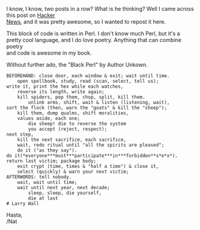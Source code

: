 I know, I know, two posts in a row? What is he thinking? Well I came across  
this post on [Hacker  
News](http://news.ycombinator.com/item?id=1089420), and it was pretty awesome, so I wanted to repost it here.

This block of code is written in Perl. I don't know much Perl, but it's a  
pretty cool language, and I do love poetry. Anything that can combine poetry  
and code is awesome in my book.

Without further ado, the "Black Perl" by Author Unkown.

    BEFOREHAND: close door, each window & exit; wait until time.
        open spellbook, study, read (scan, select, tell us);
    write it, print the hex while each watches,
        reverse its length, write again;
        kill spiders, pop them, chop, split, kill them.
            unlink arms, shift, wait & listen (listening, wait),
    sort the flock (then, warn the "goats" & kill the "sheep");
        kill them, dump qualms, shift moralities,
        values aside, each one;
            die sheep! die to reverse the system
            you accept (reject, respect);
    next step,
        kill the next sacrifice, each sacrifice,
        wait, redo ritual until "all the spirits are pleased";
        do it ("as they say").
    do it(*everyone***must***participate***in***forbidden**s*e*x*).
    return last victim; package body;
        exit crypt (time, times & "half a time") & close it,
        select (quickly) & warn your next victim;
    AFTERWORDS: tell nobody.
        wait, wait until time;
        wait until next year, next decade;
            sleep, sleep, die yourself,
            die at last
    # Larry Wall
    

Hasta,  
/Nat